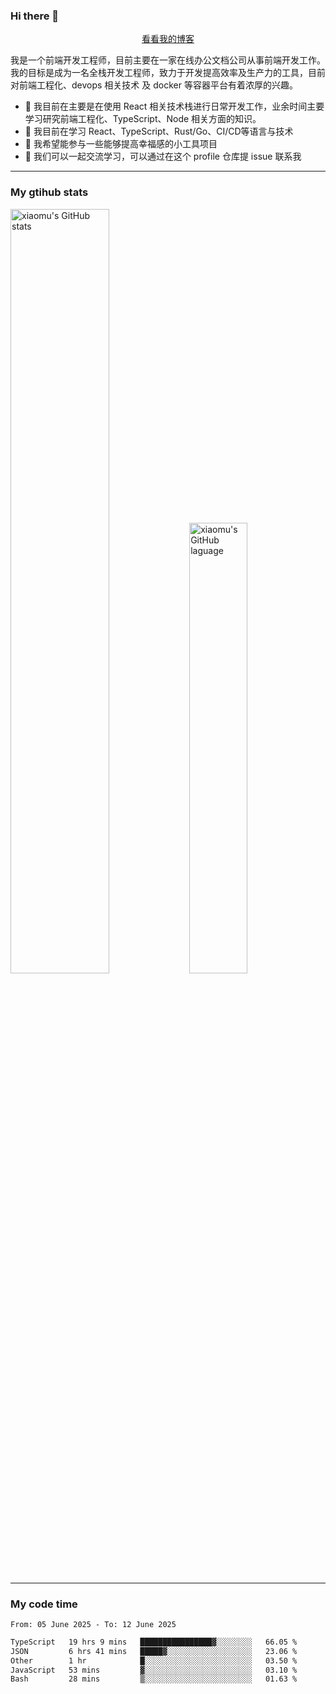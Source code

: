 ### Hi there 👋

<p align="center">
  <a href="https://blog.realjacket.fun">看看我的博客</a>
</p>

我是一个前端开发工程师，目前主要在一家在线办公文档公司从事前端开发工作。我的目标是成为一名全栈开发工程师，致力于开发提高效率及生产力的工具，目前对前端工程化、devops 相关技术 及 docker 等容器平台有着浓厚的兴趣。

- 🔭 我目前在主要是在使用 React 相关技术栈进行日常开发工作，业余时间主要学习研究前端工程化、TypeScript、Node 相关方面的知识。
- 🌱 我目前在学习 React、TypeScript、Rust/Go、CI/CD等语言与技术
- 👯 我希望能参与一些能够提高幸福感的小工具项目
- 💬 我们可以一起交流学习，可以通过在这个 profile 仓库提 issue 联系我

***

### My gtihub stats

<a><img src="https://github-readme-stats-git-masterrstaa-rickstaa.vercel.app/api?username=real-jacket&&show_icons=true" title="xiaomu's GitHub stats" alt="xiaomu's GitHub stats" style="width:56%;"/></a>
<a><img src="https://github-readme-stats-git-masterrstaa-rickstaa.vercel.app/api/top-langs/?username=real-jacket&layout=compact" title="xiaomu's GitHub laguage" alt="xiaomu's GitHub laguage" style="width:43%;"/><a/>

***

### My code time

<!--START_SECTION:waka-->

```txt
From: 05 June 2025 - To: 12 June 2025

TypeScript   19 hrs 9 mins   ████████████████▓░░░░░░░░   66.05 %
JSON         6 hrs 41 mins   █████▓░░░░░░░░░░░░░░░░░░░   23.06 %
Other        1 hr            █░░░░░░░░░░░░░░░░░░░░░░░░   03.50 %
JavaScript   53 mins         ▓░░░░░░░░░░░░░░░░░░░░░░░░   03.10 %
Bash         28 mins         ▒░░░░░░░░░░░░░░░░░░░░░░░░   01.63 %
```

<!--END_SECTION:waka-->
